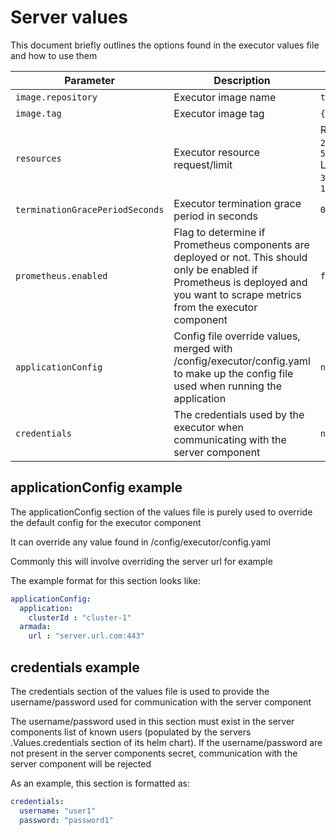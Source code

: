 # Server values

This document briefly outlines the options found in the executor values file and how to use them

| Parameter                         | Description                                                                                                                                                                      | Default                                                                          |
|-----------------------------------|----------------------------------------------------------------------------------------------------------------------------------------------------------------------------------|----------------------------------------------------------------------------------|
| `image.repository`                | Executor image name                                                                                                                                                              | `tba`                                                                            |
| `image.tag`                       | Executor image tag                                                                                                                                                               | `{TAG_NAME}`                                                                     |
| `resources`                       | Executor resource request/limit                                                                                                                                                  | Request: <br/> `200m`, <br/> `512Mi` <br/>  Limit:  <br/>  `300m`,  <br/>  `1Gi` |
| `terminationGracePeriodSeconds`   | Executor termination grace period in seconds                                                                                                                                     | `0`                                                                              |                                                   
| `prometheus.enabled`              | Flag to determine if Prometheus components are deployed or not. This should only be enabled if Prometheus is deployed and you want to scrape metrics from the executor component | `false`                                                                          |
| `applicationConfig`               | Config file override values, merged with /config/executor/config.yaml to make up the config file used when running the application                                               | `nil`                                                                            |
| `credentials`                     | The credentials used by the executor when communicating with the server component                                                                                                | `nil`                                                                            |


## applicationConfig example

The applicationConfig section of the values file is purely used to override the default config for the executor component

It can override any value found in /config/executor/config.yaml

Commonly this will involve overriding the server url for example

The example format for this section looks like:

```yaml
applicationConfig:
  application:
    clusterId : "cluster-1"
  armada:
    url : "server.url.com:443"  
```

## credentials example

The credentials section of the values file is used to provide the username/password used for communication with the server component

The username/password used in this section must exist in the server components list of known users (populated by the servers .Values.credentials section of its helm chart).
If the username/password are not present in the server components secret, communication with the server component will be rejected

As an example, this section is formatted as:

```yaml
credentials:
  username: "user1"
  password: "password1"
```
